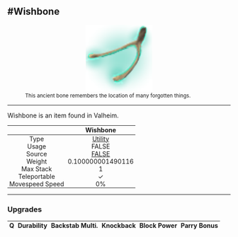 <meta property="og:title" content="Wishbone - MoreValheim" /><meta property="og:type" content="website" /><meta property="og:image" content="/assets/wishbone.png" /><meta property="og:description" content="Wishbone is an item found in Valheim." /><meta name="theme-color" content="#546D78"><meta name="twitter:card" content="summary_large_image">
#Wishbone
-------------
<style>img {width:20px;}.tb {width:150px;display: block;margin-left: auto;margin-right: auto;}</style>

<style>.md-typeset table:not([class]) th:not([align]) {min-width:unset!important;}</style>
<style>td{padding:0em 0.3em!important;text-align:center!important;border-left:.05rem solid var(--md-default-fg-color--lightest)}</style>

<style>th{padding:0.1em 0.3em!important;text-align:center!important;font-weight:bold}</style>

<style>pre{text-align:right!important}</style>
<style>table tr td:first-child {border-left: 0;};</style>

<figure><img src="/assets/wishbone.png" class="tb" /><figcaption><small>This ancient bone remembers the location of many forgotten things.</small></figcaption></figure>

-------------

Wishbone is an item found in Valheim.

|        | Wishbone              |
| ----------- | ------------------------------------ |
| Type | [Utility](../../types/utility)
| Usage | FALSE<br>
| Source | [FALSE](../../items/false)
| Weight | 0.100000001490116 |
| Max Stack | 1 |
| Teleportable | ✓
| Movespeed Speed | 0%


-------------

### Upgrades
| Q | Durability | Backstab Multi. | Knockback | Block Power | Parry Bonus
| - | - | - | - | - | - 
